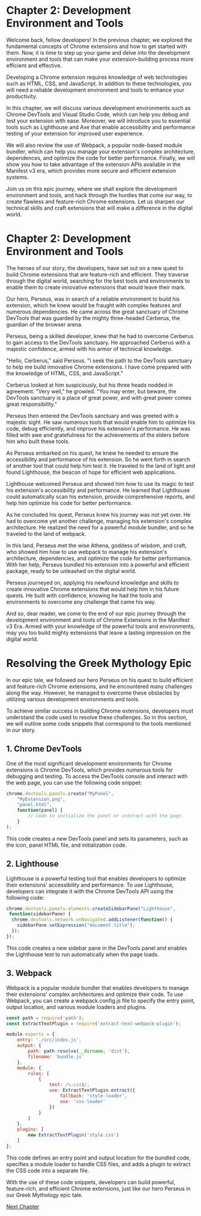 # Chapter 2: Development Environment and Tools

Welcome back, fellow developers! In the previous chapter, we explored the fundamental concepts of Chrome extensions and how to get started with them. Now, it is time to step up your game and delve into the development environment and tools that can make your extension-building process more efficient and effective.

Developing a Chrome extension requires knowledge of web technologies such as HTML, CSS, and JavaScript. In addition to these technologies, you will need a reliable development environment and tools to enhance your productivity. 

In this chapter, we will discuss various development environments such as Chrome DevTools and Visual Studio Code, which can help you debug and test your extension with ease. Moreover, we will introduce you to essential tools such as Lighthouse and Axe that enable accessibility and performance testing of your extension for improved user experience.

We will also review the use of Webpack, a popular node-based module bundler, which can help you manage your extension's complex architecture, dependences, and optimize the code for better performance. Finally, we will show you how to take advantage of the extension APIs available in the Manifest v3 era, which provides more secure and efficient extension systems.

Join us on this epic journey, where we shall explore the development environment and tools, and hack through the hurdles that come our way, to create flawless and feature-rich Chrome extensions. Let us sharpen our technical skills and craft extensions that will make a difference in the digital world.
# Chapter 2: Development Environment and Tools

The heroes of our story, the developers, have set out on a new quest to build Chrome extensions that are feature-rich and efficient. They traverse through the digital world, searching for the best tools and environments to enable them to create innovative extensions that would leave their mark.

Our hero, Perseus, was in search of a reliable environment to build his extension, which he knew would be fraught with complex features and numerous dependencies.  He came across the great sanctuary of Chrome DevTools that was guarded by the mighty three-headed Cerberus, the guardian of the browser arena.

Perseus, being a skilled developer, knew that he had to overcome Cerberus to gain access to the DevTools sanctuary. He approached Cerberus with a majestic confidence, armed with his armor of technical knowledge.

"Hello, Cerberus," said Perseus. "I seek the path to the DevTools sanctuary to help me build innovative Chrome extensions. I have come prepared with the knowledge of HTML, CSS, and JavaScript."

Cerberus looked at him suspiciously, but his three heads nodded in agreement. "Very well," he growled. "You may enter, but beware, the DevTools sanctuary is a place of great power, and with great power comes great responsibility."

Perseus then entered the DevTools sanctuary and was greeted with a majestic sight. He saw numerous tools that would enable him to optimize his code, debug efficiently, and improve his extension's performance. He was filled with awe and gratefulness for the achievements of the elders before him who built these tools.

As Perseus embarked on his quest, he knew he needed to ensure the accessibility and performance of his extension. So he went forth in search of another tool that could help him test it. He traveled to the land of light and found Lighthouse, the beacon of hope for efficient web applications.

Lighthouse welcomed Perseus and showed him how to use its magic to test his extension's accessibility and performance. He learned that Lighthouse could automatically scan his extension, provide comprehensive reports, and help him optimize his code for better performance.

As he concluded his quest, Perseus knew his journey was not yet over. He had to overcome yet another challenge, managing his extension's complex architecture. He realized the need for a powerful module bundler, and so he traveled to the land of webpack.

In this land, Perseus met the wise Athena, goddess of wisdom, and craft, who showed him how to use webpack to manage his extension's architecture, dependencies, and optimize the code for better performance. With her help, Perseus bundled his extension into a powerful and efficient package, ready to be unleashed on the digital world.

Perseus journeyed on, applying his newfound knowledge and skills to create innovative Chrome extensions that would help him in his future quests. He built with confidence, knowing he had the tools and environments to overcome any challenge that came his way.

And so, dear reader, we come to the end of our epic journey through the development environment and tools of Chrome Extensions in the Manifest v3 Era. Armed with your knowledge of the powerful tools and environments, may you too build mighty extensions that leave a lasting impression on the digital world.
# Resolving the Greek Mythology Epic

In our epic tale, we followed our hero Perseus on his quest to build efficient and feature-rich Chrome extensions, and he encountered many challenges along the way. However, he managed to overcome these obstacles by utilizing various development environments and tools.

To achieve similar success in building Chrome extensions, developers must understand the code used to resolve these challenges. So in this section, we will outline some code snippets that correspond to the tools mentioned in our story.

## 1. Chrome DevTools

One of the most significant development environments for Chrome extensions is Chrome DevTools, which provides numerous tools for debugging and testing. To access the DevTools console and interact with the web page, you can use the following code snippet:

```javascript
chrome.devtools.panels.create("MyPanel",
    "MyExtension.png",
    "panel.html",
    function(panel) {
        // Code to initialize the panel or interact with the page.
    }
);
```

This code creates a new DevTools panel and sets its parameters, such as the icon, panel HTML file, and initialization code.

## 2. Lighthouse

Lighthouse is a powerful testing tool that enables developers to optimize their extensions' accessibility and performance. To use Lighthouse, developers can integrate it with the Chrome DevTools API using the following code:

```javascript
chrome.devtools.panels.elements.createSidebarPane("Lighthouse",
 function(sidebarPane) {
  chrome.devtools.network.onNavigated.addListener(function() {
    sidebarPane.setExpression("document.title");
  });
});
```

This code creates a new sidebar pane in the DevTools panel and enables the Lighthouse test to run automatically when the page loads.

## 3. Webpack

Webpack is a popular module bundler that enables developers to manage their extensions' complex architectures and optimize their code. To use Webpack, you can create a webpack.config.js file to specify the entry point, output location, and various module loaders and plugins.

```javascript
const path = require('path');
const ExtractTextPlugin = require('extract-text-webpack-plugin');

module.exports = {
    entry: './src/index.js',
    output: {
        path: path.resolve(__dirname, 'dist'),
        filename: 'bundle.js'
    },
    module: {
        rules: [
            {
                test: /\.css$/,
                use: ExtractTextPlugin.extract({
                    fallback: 'style-loader',
                    use: 'css-loader'
                })
            }
        ]
    },
    plugins: [
        new ExtractTextPlugin('style.css')
    ]
};
```

This code defines an entry point and output location for the bundled code, specifies a module loader to handle CSS files, and adds a plugin to extract the CSS code into a separate file.

With the use of these code snippets, developers can build powerful, feature-rich, and efficient Chrome extensions, just like our hero Perseus in our Greek Mythology epic tale.


[Next Chapter](03_Chapter03.md)